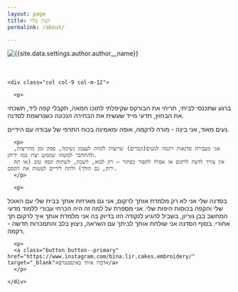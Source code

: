 ```yaml
---
layout: page
title: קצת עליי
permalink: /about/

---
```

<div class="container">
  <div class="row">
    <div class="col col-3 col-m-12">
      <div class="about-bina-image" style="margin-bottom: 50px">
        <img class="lazy" data-src="{{site.data.settings.author.author__avatar}}" alt="{{site.data.settings.author.author__name}}">
        </div>
    </div>

    <div class="col col-9 col-m-12">

      <p>
ברגע שתכנסי לביתי, תריחי את הבורקס שקיפלתי לתוכו חמאה, תקבלי קפה ליד, תשכחי את הבחוץ, תדעי מייד שעשית את הבחירה הנכונה כשנרשמת לסדנה.

נעים מאוד, אני בינה - מורה לרקמה, אופה ומאמינה בכוח התרפי של עבודה עם הידיים.
      </p>

      <p>
      אני מעבירה סדנאות רקמה לנשים(וגברים) שרוצות לקחת לעצמן נשימה, פסק זמן מהריצות, ולהתחבר למשהו שממש יצרו במו ידיהן.
      אין צורך לדעת לרקום או אפילו לתפור כפתור – רק לבוא, לשבת, לשתות קפה טוב (או תה ירוק, גם הולך) ולתת לידיים לעשות את הקסם.
      </p>
      
      <p>
בסדנה שלי אני לא רק מלמדת אותך לרקום, אני גם מארחת אותך בבית שלי עם האוכל שלי והקפה בכוסות היפות שלי.
אני מספרת על למה זה היה הכרחי עבורי ללמוד מדעי המחשב בבן גוריון, בשביל להגיע לנקודה הזו בדיוק בה אני מלמדת אותך איך לרקום תך אחורי.
בסוף הסדנה אני שולחת אותך לביתך עם השראה, ניצוץ בלב והתמכרות חדשה - רקמה.
      </p>

      <p>
      <a class="button button--primary" href="https://www.instagram.com/bina.lir.cakes.embroidery/" target="_blank">דברו איתי באינסטגרם</a>
      </p>

    </div>
  </div>
</div>



